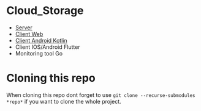 # Cloud_Storage
* [Server](https://github.com/AliusDieMorietur/Cloud_Storage_Server)
* [Client Web](https://github.com/AliusDieMorietur/Cloud_Storage_Client_Web)
* [Client Android Kotlin](https://github.com/AliusDieMorietur/Cloud_Storage_Client_Android_Kotlin)
* Client IOS/Android Flutter
* Monitoring tool Go

# Cloning this repo
When cloning this repo dont forget to use `git clone --recurse-submodules *repo*` if you want to clone the whole project.
